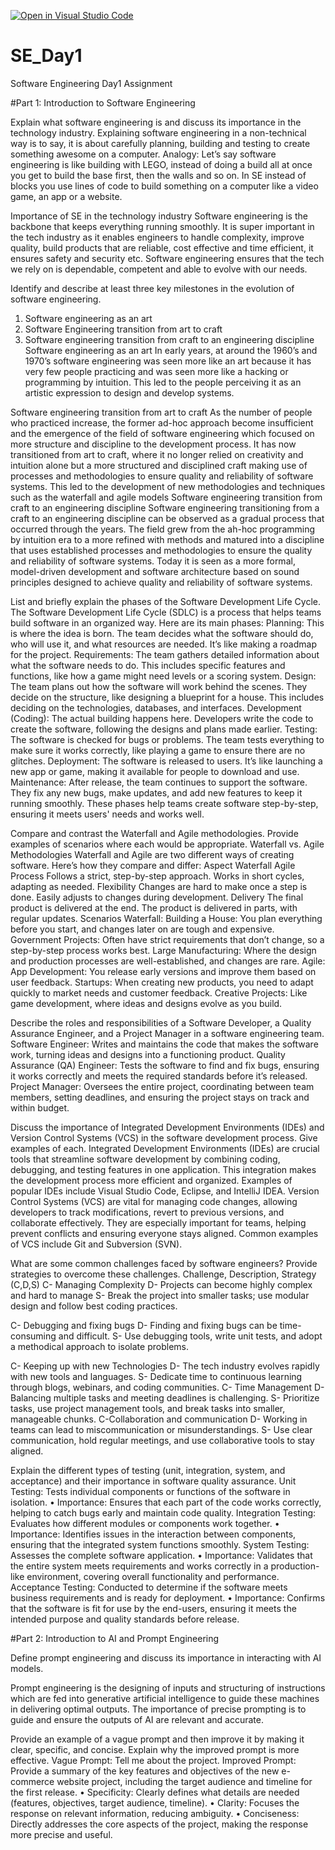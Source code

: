 [![Open in Visual Studio Code](https://classroom.github.com/assets/open-in-vscode-2e0aaae1b6195c2367325f4f02e2d04e9abb55f0b24a779b69b11b9e10269abc.svg)](https://classroom.github.com/online_ide?assignment_repo_id=15536178&assignment_repo_type=AssignmentRepo)
# SE_Day1
Software Engineering Day1 Assignment

#Part 1: Introduction to Software Engineering

Explain what software engineering is and discuss its importance in the technology industry.
Explaining software engineering in a non-technical way is to say, it is about carefully planning, building and testing to create something awesome on a computer.
Analogy: Let’s say software engineering is like building with LEGO, instead of doing a build all at once you get to build the base first, then the walls and so on. In SE instead of blocks you use lines of code to build something on a computer like a video game, an app or a website.

Importance of SE in the technology industry
Software engineering is the backbone that keeps everything running smoothly. It is super important in the tech industry as it enables engineers to handle complexity, improve quality, build products that are reliable, cost effective and time efficient, it ensures safety and security etc. Software engineering ensures that the tech we rely on is dependable, competent and able to evolve with our needs.


Identify and describe at least three key milestones in the evolution of software engineering.
1.	Software engineering as an art
2.	Software Engineering transition from art to craft
3.	Software engineering transition from craft to an engineering discipline
Software engineering as an art
In early years, at around the 1960’s and 1970’s software engineering was seen more like an art because it has very few people practicing and was seen more like a hacking or programming by intuition. This led to the people perceiving it as an artistic expression to design and develop systems.

Software engineering transition from art to craft
As the number of people who practiced increase, the former ad-hoc approach become insufficient and the emergence of the field of software engineering which focused on more structure and discipline to the development process. It has now transitioned from art to craft, where it no longer relied on creativity and intuition alone but a more structured and disciplined craft making use of processes and methodologies to ensure quality and reliability of software systems. This led to the development of new methodologies and techniques such as the waterfall and agile models
Software engineering transition from craft to an engineering discipline
Software engineering transitioning from a craft to an engineering discipline can be observed as a gradual process that occurred through the years. The field grew from the ah-hoc programming by intuition era to a more refined with methods and matured into a discipline that uses established processes and methodologies to ensure the quality and reliability of software systems. Today it is seen as a more formal, model-driven development and software architecture based on sound principles designed to achieve quality and reliability of software systems.


List and briefly explain the phases of the Software Development Life Cycle.
The Software Development Life Cycle (SDLC) is a process that helps teams build software in an organized way. Here are its main phases:
Planning: This is where the idea is born. The team decides what the software should do, who will use it, and what resources are needed. It’s like making a roadmap for the project.
Requirements: The team gathers detailed information about what the software needs to do. This includes specific features and functions, like how a game might need levels or a scoring system.
Design: The team plans out how the software will work behind the scenes. They decide on the structure, like designing a blueprint for a house. This includes deciding on the technologies, databases, and interfaces.
Development (Coding): The actual building happens here. Developers write the code to create the software, following the designs and plans made earlier.
Testing: The software is checked for bugs or problems. The team tests everything to make sure it works correctly, like playing a game to ensure there are no glitches.
Deployment: The software is released to users. It’s like launching a new app or game, making it available for people to download and use.
Maintenance: After release, the team continues to support the software. They fix any new bugs, make updates, and add new features to keep it running smoothly.
These phases help teams create software step-by-step, ensuring it meets users' needs and works well.


Compare and contrast the Waterfall and Agile methodologies. Provide examples of scenarios where each would be appropriate.
Waterfall vs. Agile Methodologies
Waterfall and Agile are two different ways of creating software. Here’s how they compare and differ:
Aspect	Waterfall	Agile
Process	Follows a strict, step-by-step approach.	Works in short cycles, adapting as needed.
Flexibility	Changes are hard to make once a step is done.	Easily adjusts to changes during development.
Delivery	The final product is delivered at the end.	The product is delivered in parts, with regular updates.
Scenarios
Waterfall:
Building a House: You plan everything before you start, and changes later on are tough and expensive.
Government Projects: Often have strict requirements that don’t change, so a step-by-step process works best.
Large Manufacturing: Where the design and production processes are well-established, and changes are rare.
Agile:
App Development: You release early versions and improve them based on user feedback.
Startups: When creating new products, you need to adapt quickly to market needs and customer feedback.
Creative Projects: Like game development, where ideas and designs evolve as you build.


Describe the roles and responsibilities of a Software Developer, a Quality Assurance Engineer, and a Project Manager in a software engineering team.
Software Engineer: Writes and maintains the code that makes the software work, turning ideas and designs into a functioning product.
Quality Assurance (QA) Engineer: Tests the software to find and fix bugs, ensuring it works correctly and meets the required standards before it’s released.
Project Manager: Oversees the entire project, coordinating between team members, setting deadlines, and ensuring the project stays on track and within budget.


Discuss the importance of Integrated Development Environments (IDEs) and Version Control Systems (VCS) in the software development process. Give examples of each.
Integrated Development Environments (IDEs) are crucial tools that streamline software development by combining coding, debugging, and testing features in one application. This integration makes the development process more efficient and organized. Examples of popular IDEs include Visual Studio Code, Eclipse, and IntelliJ IDEA.
Version Control Systems (VCS) are vital for managing code changes, allowing developers to track modifications, revert to previous versions, and collaborate effectively. They are especially important for teams, helping prevent conflicts and ensuring everyone stays aligned. Common examples of VCS include Git and Subversion (SVN).


What are some common challenges faced by software engineers? Provide strategies to overcome these challenges.
Challenge, Description, Strategy (C,D,S)
C- Managing Complexity
D- Projects can become highly complex and hard to manage
S- Break the project into smaller tasks; use modular design and follow best coding practices.

C- Debugging and fixing bugs
D- Finding and fixing bugs can be time-consuming and difficult.
S- Use debugging tools, write unit tests, and adopt a methodical approach to isolate problems.

C- Keeping up with new Technologies
D- The tech industry evolves rapidly with new tools and languages.
S- Dedicate time to continuous learning through blogs, webinars, and coding communities.
C- Time Management
D- Balancing multiple tasks and meeting deadlines is challenging.
S- Prioritize tasks, use project management tools, and break tasks into smaller, manageable chunks.
C-Collaboration and communication
D- Working in teams can lead to miscommunication or misunderstandings.
S- Use clear communication, hold regular meetings, and use collaborative tools to stay aligned.

Explain the different types of testing (unit, integration, system, and acceptance) and their importance in software quality assurance.
Unit Testing: Tests individual components or functions of the software in isolation.
•	Importance: Ensures that each part of the code works correctly, helping to catch bugs early and maintain code quality.
Integration Testing: Evaluates how different modules or components work together.
•	Importance: Identifies issues in the interaction between components, ensuring that the integrated system functions smoothly.
System Testing: Assesses the complete software application.
•	Importance: Validates that the entire system meets requirements and works correctly in a production-like environment, covering overall functionality and performance.
Acceptance Testing: Conducted to determine if the software meets business requirements and is ready for deployment.
•	Importance: Confirms that the software is fit for use by the end-users, ensuring it meets the intended purpose and quality standards before release.


#Part 2: Introduction to AI and Prompt Engineering


Define prompt engineering and discuss its importance in interacting with AI models.

Prompt engineering is the designing of inputs and structuring of instructions which are fed into generative artificial intelligence to guide these machines in delivering optimal outputs. 
The importance of precise prompting is to guide and ensure the outputs of AI are relevant and accurate.

Provide an example of a vague prompt and then improve it by making it clear, specific, and concise. Explain why the improved prompt is more effective.
Vague Prompt: Tell me about the project.
Improved Prompt: Provide a summary of the key features and objectives of the new e-commerce website project, including the target audience and timeline for the first release.
•	Specificity: Clearly defines what details are needed (features, objectives, target audience, timeline).
•	Clarity: Focuses the response on relevant information, reducing ambiguity.
•	Conciseness: Directly addresses the core aspects of the project, making the response more precise and useful.
